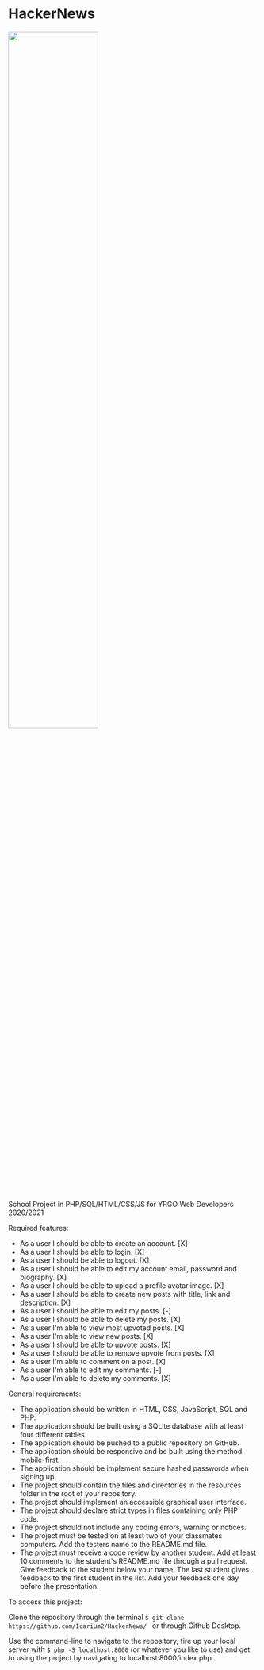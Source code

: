 # HackerNews

<img src="https://media3.giphy.com/media/TF765cKb5lMTl72bSu/giphy.gif?cid=ecf05e47lgug9u7115jjrx5lmiuudz3eh3bjza8tlq2dq42m&rid=giphy.gif>" width="60%">

School Project in PHP/SQL/HTML/CSS/JS for YRGO Web Developers 2020/2021

Required features:

- As a user I should be able to create an account. [X]
- As a user I should be able to login. [X]
- As a user I should be able to logout. [X]
- As a user I should be able to edit my account email, password and biography. [X]
- As a user I should be able to upload a profile avatar image. [X]
- As a user I should be able to create new posts with title, link and description. [X]
- As a user I should be able to edit my posts. [-]
- As a user I should be able to delete my posts. [X]
- As a user I'm able to view most upvoted posts. [X]
- As a user I'm able to view new posts. [X]
- As a user I should be able to upvote posts. [X]
- As a user I should be able to remove upvote from posts. [X]
- As a user I'm able to comment on a post. [X]
- As a user I'm able to edit my comments. [-]
- As a user I'm able to delete my comments. [X]

General requirements:

- The application should be written in HTML, CSS, JavaScript, SQL and PHP.
- The application should be built using a SQLite database with at least four different tables.
- The application should be pushed to a public repository on GitHub.
- The application should be responsive and be built using the method mobile-first.
- The application should be implement secure hashed passwords when signing up.
- The project should contain the files and directories in the resources folder in the root of your repository.
- The project should implement an accessible graphical user interface.
- The project should declare strict types in files containing only PHP code.
- The project should not include any coding errors, warning or notices.
- The project must be tested on at least two of your classmates computers. Add the testers name to the README.md file.
- The project must receive a code review by another student. Add at least 10 comments to the student's README.md file through a pull request. Give feedback to the student below your name. The last student gives feedback to the first student in the list. Add your feedback one day before the presentation.

To access this project:

Clone the repository through the terminal
`$ git clone https://github.com/Icarium2/HackerNews/ `
or through Github Desktop.

Use the command-line to navigate to the repository, fire up your local server with
`$ php -S localhost:8000` (or whatever you like to use)
and get to using the project by navigating to localhost:8000/index.php.
